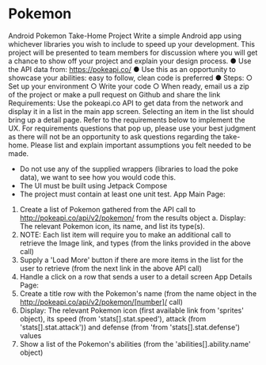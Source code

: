 # Pokemon
 
Android Pokemon Take-Home Project
Write a simple Android app using whichever libraries you wish to include to speed up your development. This project will
be presented to team members for discussion where you will get a chance to show off your project and explain your
design process.
● Use the API data from: https://pokeapi.co/
● Use this as an opportunity to showcase your abilities: easy to follow, clean code is preferred
● Steps:
○ Set up your environment
○ Write your code
○ When ready, email us a zip of the project or make a pull request on Github and share the link
Requirements:
Use the pokeapi.co API to get data from the network and display it in a list in the main app screen. Selecting an item in
the list should bring up a detail page. Refer to the requirements below to implement the UX.
For requirements questions that pop up, please use your best judgment as there will not be an opportunity to ask
questions regarding the take-home. Please list and explain important assumptions you felt needed to be made.
- Do not use any of the supplied wrappers (libraries to load the poke data), we want to see how you would code
this.
- The UI must be built using Jetpack Compose
- The project must contain at least one unit test.
App Main Page:
1. Create a list of Pokemon gathered from the API call to http://pokeapi.co/api/v2/pokemon/ from the results object
a. Display: The relevant Pokemon icon, its name, and list its type(s).
2. NOTE: Each list item will require you to make an additional call to retrieve the Image link, and types (from the links
provided in the above call)
3. Supply a 'Load More' button if there are more items in the list for the user to retrieve (from the next link in the
above API call)
4. Handle a click on a row that sends a user to a detail screen
App Details Page:
1. Create a title row with the Pokemon's name (from the name object in the
http://pokeapi.co/api/v2/pokemon/[number]/ call)
2. Display: The relevant Pokemon icon (first available link from 'sprites' object), its speed (from 'stats[].stat.speed'),
attack (from 'stats[].stat.attack')) and defense (from 'from 'stats[].stat.defense') values
3. Show a list of the Pokemon's abilities (from the 'abilities[].ability.name' object)
